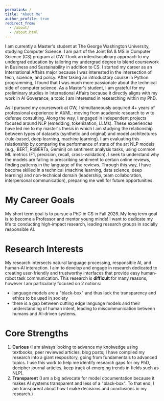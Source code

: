 ```yaml
---
permalink: /
title: "About Me"
author_profile: true
redirect_from: 
  - /about/
  - /about.html
---
```





I am currently a Master's student at The George Washington University, studying Computer Science. I am part of the Joint BA & MS in Computer Science (CS) program at GW. I took an interdisciplinary approach to my undergrad education by tailoring my undergrad degree to blend coursework in Business and Sustainability in addition to CS. I started my career as an International Affairs major because I was interested in the intersection of tech, science, and policy. After taking an introductory course in Python programming, I found that I was much more passionate about the technical side of computer science. As a Master's student, I am grateful for my preliminary studies in International Affairs because it directly aligns with my work in AI Goverance, a topic I am interested in researching within my PhD. 

As I pursued my coursework at GW, I simultaneously acquired 4+ years of professional experience in AI/ML: moving from academic research to w to defense consulting. Along the way, I engaged in independent projects focused around NLP (emedding, tokenization, LLMs). These experiences have led me to my master's thesis in which I am studying the relationship between types of datasets (synthetic and original) and model architectures (rule-based, deep learning, machine learning). I am evaluating this relationship by comparing the performance of state of the art NLP models (e.g., BERT, RoBERTa, Gemini) on sentiment analysis tasks, using common ML metrics (F1, precision, recall, cross-validation). I seek to understand why the models are failing in prescribing sentiment to certain online reviews, finding patterns in the language of the reviews.  Through this way, I have become skilled in a technical (machine learning, data science, deep learning) and non-technical domain (leadership, team collaboration, interpersonal communication), preparing me well for future opportunities. 


My Career Goals
======
My short term goal is to pursue a PhD in CS in Fall 2026. My long term goal is to become a Professor and mentor young minds! I want to dedicate my life to conducting high-impact research, leading research groups in socially responsible AI. 


Research Interests 
======
My research intersects natural language processing, responsible AI, and human-AI interaction. I aim to develop and engage in research dedicated to creating user-friendly and trustworthy interfaces that provide easy human-robot task communication. This research is **difficult** for many reasons, however I am particularly focused on 2  notions: 

* language models are a "black-box" and thus lack the transparency and ethics to be used in society
* there is a gap between cutting edge language models and their understanding of human intent, leading to miscommunication between humans and AI-driven systems. 


Core Strengths
======
1. **Curious** (I am always looking to advance my knolwedge using textbooks, peer reviewed articles, blog posts; I have compiled my research into a giant respository, going from fundamentals to advanced topics. I use this work to help me identify research gaps for my PhD, decipher journal articles, keep track of emerging trends in fields such as NLP).
2. **Transparent** (I am a big advocate for model documentation because it makes AI systems transparent and less of a "black-box". To that end, I am transparent about how I make decisions and conclusions in my research.)

